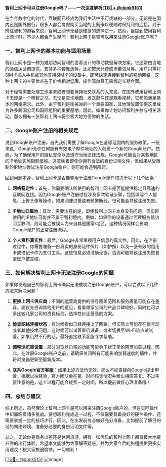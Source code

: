**智利上网卡可以注册Google吗？——一次深度解析[[TG💪+ @donk5151](https://t.me/s/donk5151)]**

在当今数字化的时代，互联网已经成为我们生活中不可或缺的一部分。无论是在国内还是国外旅行，很多人都会考虑购买当地的上网卡以便随时保持网络连接。对于前往智利的游客来说，智利上网卡无疑是便捷的选择之一。然而，当提到使用智利上网卡时，不少人都会产生疑问：智利上网卡是否可以用来注册Google账户呢？

### 一、智利上网卡的基本功能与适用场景

智利上网卡是一种为短期访问智利的游客设计的移动数据解决方案。它通常由当地的通信运营商提供，支持多种套餐选择，比如按天计费或流量包月等。用户只需将SIM卡插入手机或其他支持SIM卡的设备中，即可快速连接到智利的移动网络。这种上网卡的主要优点在于价格相对低廉、操作简单且无需绑定长期合同。

对于经常需要处理工作事务或者想要保持社交联系的人来说，在国外使用智利上网卡无疑是一个明智之举。无论是查询地图、发送邮件还是观看视频，它都能满足基本的网络需求。此外，由于智利是南美洲的一个重要国家，其地理位置使得这里成为许多跨国公司和国际组织的重要基地。因此，如果你计划访问智利并参与相关活动，那么拥有一张智利上网卡将会极大地方便你的生活。

### 二、Google账户注册的相关规定

说到Google账户注册，首先我们需要了解Google在全球范围内的服务政策。一般来说，Google允许任何拥有有效电子邮件地址的人创建一个新的Google账户。然而，为了确保用户的隐私安全以及遵守当地法律法规，Google可能会对某些地区的IP地址实施限制措施。这意味着即使你拥有合法的身份证明文件，但如果从受限制的IP地址尝试注册Google账户，则可能会遇到障碍。

回到问题本身，智利上网卡是否能够用于注册Google账户取决于以下几个因素：

1. **网络稳定性**：首先，你需要确认所使用的智利上网卡是否能提供稳定且高速的互联网连接。因为Google账户注册过程涉及多次验证步骤，包括填写个人信息、上传头像等操作，如果网速过慢或者频繁断线，很可能会导致注册失败。
   
2. **IP地址归属地**：其次，需要注意的是，即使智利上网卡本身没有问题，但实际使用的IP地址可能并不属于智利境内。例如，如果你的设备通过代理服务器访问互联网，则可能会被误认为来自其他国家/地区。这种情况同样会影响Google账户的正常注册流程。

3. **个人资料真实性**：最后，Google非常重视用户信息的真实性。因此，在注册过程中，你需要准备一份真实的身份证件照片（如护照）以及一张有效的信用卡或借记卡作为支付工具。这些信息必须准确无误，否则可能导致注册失败甚至账户被冻结。

### 三、如何解决智利上网卡无法注册Google的问题

如果你发现自己的智利上网卡确实无法成功注册Google账户，可以尝试以下几种方法来解决问题：

1. **更换上网卡供应商**：不同的运营商提供的信号覆盖范围和服务质量可能存在差异。建议先咨询其他用户的意见，看看哪家公司的产品口碑较好。同时也可以多比较几家公司的资费标准，选择性价比最高的方案。

2. **检查网络连接状态**：有时候看似已经连接上了网络，但实际上可能存在信号弱或者其他技术问题。这时候可以试着重启设备，或者切换至Wi-Fi热点试试看。如果仍然不行的话，最好直接联系客服寻求帮助。

3. **调整浏览器设置**：部分浏览器自带的功能可能会干扰正常的网页加载过程。因此，在注册Google账户之前，请确保关闭所有可能影响加载速度的插件，并将浏览器更新至最新版本。

4. **联系Google官方客服**：如果上述方法均无效，那么不妨直接向Google提出申诉。根据以往经验，官方团队会在第一时间核实情况并给出相应答复。不过需要注意的是，这个过程可能会耗费一定时间，所以提前做好心理准备哦！

### 四、总结与建议

综上所述，虽然理论上智利上网卡是可以用来注册Google账户的，但在实际操作中却面临着诸多挑战。要想顺利完成这一过程，不仅需要具备良好的硬件条件，还需要掌握一定的技巧才行。因此，在出发前务必做好充分准备，比如提前了解目的地的网络环境、准备好必要的身份证明文件等。

总之，无论你是商务出差还是休闲旅游，拥有一张优质的智利上网卡都将极大地提升你的出行体验。希望本文能够为大家解答疑惑，并为大家今后的旅程提供更多实用建议！祝大家旅途愉快，一切顺利！

[[TG💪+ @donk5151](https://t.me/s/donk5151) ![Image](https://i.postimg.cc/rwNCRYN7/Snipaste-2025-04-30-17-27-05.png)]
